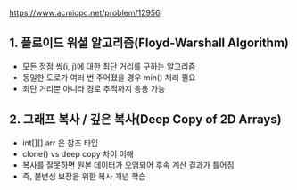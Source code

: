 https://www.acmicpc.net/problem/12956

## 1. 플로이드 워셜 알고리즘(Floyd-Warshall Algorithm)
- 모든 정점 쌍(i, j)에 대한 최단 거리를 구하는 알고리즘
- 동일한 도로가 여러 번 주어졌을 경우 min() 처리 필요
- 최단 거리뿐 아니라 경로 추적까지 응용 가능
## 2. 그래프 복사 / 깊은 복사(Deep Copy of 2D Arrays)
- int[][] arr 은 참조 타입
- clone() vs deep copy 차이 이해
- 복사를 잘못하면 원본 데이터가 오염되어 후속 계산 결과가 틀어짐
- 즉, 불변성 보장을 위한 복사 개념 학습